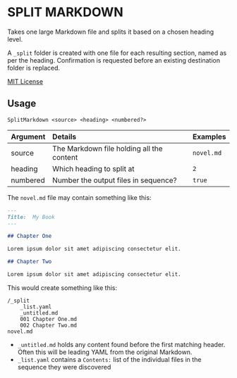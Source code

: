 # SPLIT MARKDOWN

Takes one large Markdown file and splits it based on a chosen heading level.

A `_split` folder is created with one file for each resulting section, named as per the heading.
Confirmation is requested before an existing destination folder is replaced.

[MIT License](./LICENSE)

## Usage

``` shell
SplitMarkdown <source> <heading> <numbered?>
```

| Argument | Details                                   | Examples   |
|:---------|:------------------------------------------|:-----------|
| source   | The Markdown file holding all the content | `novel.md` |
| heading  | Which heading to split at                 | `2`        |
| numbered | Number the output files in sequence?      | `true`     |

The `novel.md` file may contain something like this:

``` markdown
---
Title:  My Book
---

## Chapter One

Lorem ipsum dolor sit amet adipiscing consectetur elit.

## Chapter Two

Lorem ipsum dolor sit amet adipiscing consectetur elit.
```

This would create something like this:

```
/_split
    _list.yaml
    _untitled.md
    001 Chapter One.md
    002 Chapter Two.md
novel.md
```

- `_untitled.md` holds any content found before the first matching header.
Often this will be leading YAML from the original Markdown.
- `_list.yaml` contains a `Contents:` list of the individual files in the sequence they were discovered
